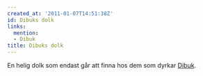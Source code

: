```yaml
---
created_at: '2011-01-07T14:51:38Z'
id: Dibuks dolk
links:
  mention:
  - Dibuk
title: Dibuks dolk
---
```


En helig dolk som endast går att finna hos dem som dyrkar [Dibuk].

  [Dibuk]: Dibuk